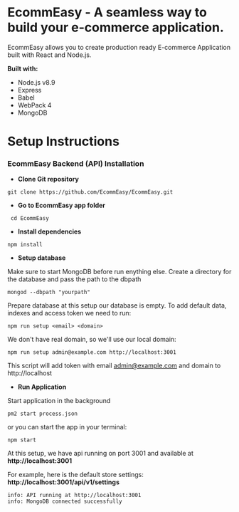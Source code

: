 # EcommEasy - A seamless way to build your e-commerce application.

EcommEasy allows you to create production ready E-commerce Application built with React and Node.js.

**Built with:**
* Node.js v8.9
* Express
* Babel
* WebPack 4
* MongoDB

# Setup Instructions

### EcommEasy Backend (API) Installation
  
- **Clone Git repository**
```shell
git clone https://github.com/EcommEasy/EcommEasy.git
```
- **Go to EcommEasy app folder**
```shell
 cd EcommEasy
```
 
- **Install dependencies**
```shell
npm install
```
  
- **Setup database** 
  
Make sure to start MongoDB before run enything else.
Create a directory for the database and pass the path to the dbpath 
```shell
mongod --dbpath "yourpath"
```

Prepare database at this setup our database is empty. To add default data, indexes and access token we need to run:

```shell
npm run setup <email> <domain>
```
  
We don't have real domain, so we'll use our local domain:

```shell
npm run setup admin@example.com http://localhost:3001
```
This script will add token with email admin@example.com and  domain to http://localhost

- **Run Application**
    
Start application in the background

```shell
pm2 start process.json
```
or you can start the app in your terminal:  

```shell
npm start
```
  
At this setup, we have api running on port 3001 and available at **http://localhost:3001**
  
For example, here is the default store settings: **http://localhost:3001/api/v1/settings**  
  
```shell
info: API running at http://localhost:3001
info: MongoDB connected successfully
```
